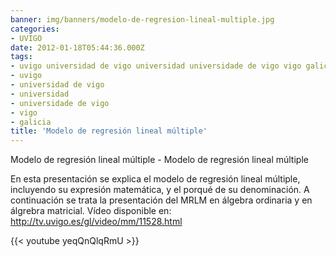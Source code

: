 ```yaml
---
banner: img/banners/modelo-de-regresion-lineal-multiple.jpg
categories:
- UVIGO
date: 2012-01-18T05:44:36.000Z
tags:
- uvigo universidad de vigo universidad universidade de vigo vigo galicia uvigo universidad de vigo universidad universidade de vigo vigo galicia
- uvigo
- universidad de vigo
- universidad
- universidade de vigo
- vigo
- galicia
title: 'Modelo de regresión lineal múltiple'
---
```


Modelo de regresión lineal múltiple - Modelo de regresión lineal múltiple

En esta presentación se explica el modelo de regresión lineal múltiple, incluyendo su expresión matemática, y el porqué de su denominación. A continuación se trata la presentación del MRLM en álgebra ordinaria y en álgrebra matricial. Vídeo disponible en:  http://tv.uvigo.es/gl/video/mm/11528.html

{{< youtube yeqQnQlqRmU >}}
